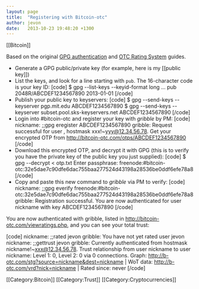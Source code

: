 ```yaml
---
layout: page
title:  "Registering with Bitcoin-otc"
author: jevon
date:   2013-10-23 19:48:20 +1300
---
```


[[Bitcoin]]

Based on the original <a href="http://wiki.bitcoin-otc.com/wiki/GPG_authentication">GPG authentication</a> and <a href="http://wiki.bitcoin-otc.com/wiki/OTC_Rating_System">OTC Rating System</a> guides.

* Generate a GPG public/private key (for example, here is my [[public key]])
* List the keys, and look for a line starting with `pub`. The 16-character code is your key ID:
[code]
$ gpg --list-keys --keyid-format long
...
pub  2048R/ABCDEF1234567890 2013-01-01
[/code]
* Publish your public key to keyservers:
[code]
$ gpg --send-keys --keyserver pgp.mit.edu ABCDEF1234567890
$ gpg --send-keys --keyserver subset.pool.sks-keyservers.net ABCDEF1234567890
[/code]
* Login into #bitcoin-otc and register your key with _gribble_ by PM:
[code]
nickname: ;;gpg eregister <nickname> ABCDEF1234567890
gribble: Request successful for user <nickname>, hostmask xxx!~yyy@12.34.56.78. Get your encrypted OTP from http://bitcoin-otc.com/otps/ABCDEF1234567890
[/code]
* Download this encrypted OTP, and decrypt it with GPG (this is to verify you have the private key of the public key you just supplied):
[code]
$ gpg --decrypt < otp.txt
Enter passphrase:
freenode:#bitcoin-otc:32e5dae7c90dfe6dac755baa277524d43198a28536be0ddf6efe78a8
[/code]
* Copy and paste this new command to _gribble_ via PM to verify:
[code]
nickname: ;;gpg everify freenode:#bitcoin-otc:32e5dae7c90dfe6dac755baa277524d43198a28536be0ddf6efe78a8
gribble: Registration successful. You are now authenticated for user nickname with key ABCDEF1234567890
[/code]

You are now authenticated with gribble, listed in http://bitcoin-otc.com/viewratings.php, and you can see your total trust:

[code]
nickname: ;;rated jevon
gribble: You have not yet rated user jevon
nickname: ;;gettrust jevon
gribble: Currently authenticated from hostmask nickname!~xxx@12.34.56.78. Trust relationship from user nickname to user nickname: Level 1: 0, Level 2: 0 via 0 connections. Graph: http://b-otc.com/stg?source=nickname&dest=nickname | WoT data: http://b-otc.com/vrd?nick=nickname | Rated since: never
[/code]

[[Category:Bitcoin]]
[[Category:Trust]]
[[Category:Cryptocurrencies]]